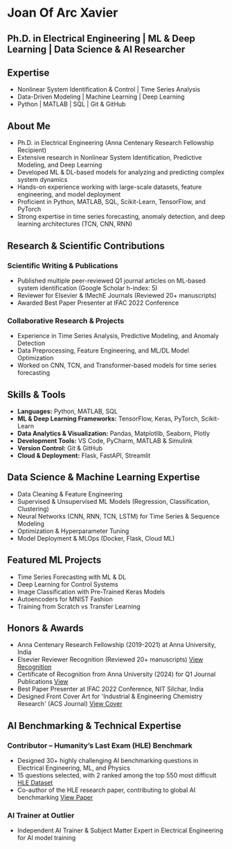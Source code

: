# Joan Of Arc Xavier

## Ph.D. in Electrical Engineering | ML & Deep Learning | Data Science & AI Researcher

## Expertise

- Nonlinear System Identification & Control | Time Series Analysis
- Data-Driven Modeling | Machine Learning | Deep Learning
- Python | MATLAB | SQL | Git & GitHub

## About Me

- Ph.D. in Electrical Engineering (Anna Centenary Research Fellowship Recipient)
- Extensive research in Nonlinear System Identification, Predictive Modeling, and Deep Learning
- Developed ML & DL-based models for analyzing and predicting complex system dynamics
- Hands-on experience working with large-scale datasets, feature engineering, and model deployment
- Proficient in Python, MATLAB, SQL, Scikit-Learn, TensorFlow, and PyTorch
- Strong expertise in time series forecasting, anomaly detection, and deep learning architectures (TCN, CNN, RNN)

## Research & Scientific Contributions

### Scientific Writing & Publications

- Published multiple peer-reviewed Q1 journal articles on ML-based system identification (Google Scholar h-index: 5)
- Reviewer for Elsevier & IMechE Journals (Reviewed 20+ manuscripts)
- Awarded Best Paper Presenter at IFAC 2022 Conference

### Collaborative Research & Projects

- Experience in Time Series Analysis, Predictive Modeling, and Anomaly Detection
- Data Preprocessing, Feature Engineering, and ML/DL Model Optimization
- Worked on CNN, TCN, and Transformer-based models for time series forecasting

## Skills & Tools

- **Languages:** Python, MATLAB, SQL
- **ML & Deep Learning Frameworks:** TensorFlow, Keras, PyTorch, Scikit-Learn
- **Data Analytics & Visualization:** Pandas, Matplotlib, Seaborn, Plotly
- **Development Tools:** VS Code, PyCharm, MATLAB & Simulink
- **Version Control:** Git & GitHub
- **Cloud & Deployment:** Flask, FastAPI, Streamlit

## Data Science & Machine Learning Expertise

- Data Cleaning & Feature Engineering
- Supervised & Unsupervised ML Models (Regression, Classification, Clustering)
- Neural Networks (CNN, RNN, TCN, LSTM) for Time Series & Sequence Modeling
- Optimization & Hyperparameter Tuning
- Model Deployment & MLOps (Docker, Flask, Cloud ML)

## Featured ML Projects

- Time Series Forecasting with ML & DL
- Deep Learning for Control Systems
- Image Classification with Pre-Trained Keras Models
- Autoencoders for MNIST Fashion
- Training from Scratch vs Transfer Learning

## Honors & Awards

- Anna Centenary Research Fellowship (2019-2021) at Anna University, India
- Elsevier Reviewer Recognition (Reviewed 20+ manuscripts) [View Recognition](https://elsevier-reviewer-recognition-joan.tiiny.site)
- Certificate of Recognition from Anna University (2024) for Q1 Journal Publications [View](https://drive.google.com/drive/folders/0Bw7TrMeBmo3Va0JKb3ByV194SE0?dmr=1)
- Best Paper Presenter at IFAC 2022 Conference, NIT Silchar, India
- Designed Front Cover Art for 'Industrial & Engineering Chemistry Research' (ACS Journal) [View Cover](https://pubs.acs.org/toc/iecred/62/33)

## AI Benchmarking & Technical Expertise

### Contributor – Humanity’s Last Exam (HLE) Benchmark

- Designed 30+ highly challenging AI benchmarking questions in Electrical Engineering, ML, and Physics
- 15 questions selected, with 2 ranked among the top 550 most difficult [HLE Dataset](https://huggingface.co/datasets/cais/hle)
- Co-author of the HLE research paper, contributing to global AI benchmarking [View Paper](https://arxiv.org/abs/2501.14249)

### AI Trainer at Outlier

- Independent AI Trainer & Subject Matter Expert in Electrical Engineering for AI model training

